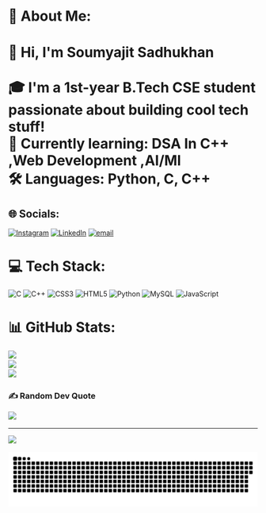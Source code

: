 # 💫 About Me:
# 👋 Hi, I'm Soumyajit Sadhukhan<br><br>🎓 I'm a 1st-year B.Tech CSE student passionate about building cool tech stuff!  <br>🌱 Currently learning:  DSA In C++ ,Web Development ,AI/Ml<br> 🛠  Languages: Python, C, C++<br>


## 🌐 Socials:
[![Instagram](https://img.shields.io/badge/Instagram-%23E4405F.svg?logo=Instagram&logoColor=white)](https://instagram.com/soumyajit.io) [![LinkedIn](https://img.shields.io/badge/LinkedIn-%230077B5.svg?logo=linkedin&logoColor=white)](https://linkedin.com/in/soumyajit-sadhukhan) [![email](https://img.shields.io/badge/Email-D14836?logo=gmail&logoColor=white)](mailto:soumyajit010805@gmail.com) 

# 💻 Tech Stack:
![C](https://img.shields.io/badge/c-%2300599C.svg?style=for-the-badge&logo=c&logoColor=white) ![C++](https://img.shields.io/badge/c++-%2300599C.svg?style=for-the-badge&logo=c%2B%2B&logoColor=white) ![CSS3](https://img.shields.io/badge/css3-%231572B6.svg?style=for-the-badge&logo=css3&logoColor=white) ![HTML5](https://img.shields.io/badge/html5-%23E34F26.svg?style=for-the-badge&logo=html5&logoColor=white) ![Python](https://img.shields.io/badge/python-3670A0?style=for-the-badge&logo=python&logoColor=ffdd54) ![MySQL](https://img.shields.io/badge/mysql-4479A1.svg?style=for-the-badge&logo=mysql&logoColor=white) ![JavaScript](https://img.shields.io/badge/javascript-%23323330.svg?style=for-the-badge&logo=javascript&logoColor=%23F7DF1E)
# 📊 GitHub Stats:
![](https://github-readme-stats.vercel.app/api?username=soumyajit-io&theme=dark&hide_border=false&include_all_commits=false&count_private=false)<br/>
![](https://nirzak-streak-stats.vercel.app/?user=soumyajit-io&theme=dark&hide_border=false)<br/>
![](https://github-readme-stats.vercel.app/api/top-langs/?username=soumyajit-io&theme=dark&hide_border=false&include_all_commits=false&count_private=false&layout=compact)

### ✍ Random Dev Quote
![](https://quotes-github-readme.vercel.app/api?type=horizontal&theme=radical)

---
[![](https://visitcount.itsvg.in/api?id=soumyajit-io&icon=0&color=0)](https://visitcount.itsvg.in)

<picture>
  <source media="(prefers-color-scheme: dark)" srcset="https://raw.githubusercontent.com/Soumyajit-io/Soumyajit-io/output/github-snake-dark.svg" />
  <source media="(prefers-color-scheme: light)" srcset="https://raw.githubusercontent.com/Soumyajit-io/Soumyajit-io/output/github-snake.svg" />
  <img alt="github-snake" src="https://raw.githubusercontent.com/Soumyajit-io/Soumyajit-io/output/github-snake.svg" />
</picture>

